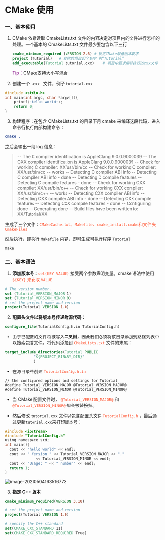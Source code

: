 # CMake 使用

### 一、基本使用

1. CMake 依靠读取 CmakeLists.txt 文件的内容决定对项目内的文件进行怎样的处理。一个基本的 CmakeLists.txt 文件最少要包含以下三行

   ```cmake
   cmake_minimum_required (VERSION 2.6)	# 规定CMake最低版本要求
   project (Tutorial)	# 给你的项目起个名字 例“Tutorial”
   add_executable(Tutorial tutorial.cxx)	# 项目中要求编译执行的cxx文件
   ```

   <font color='purple'>Tip：</font>CMake支持大小写混合

   

2. 创建一个 `.cxx ` 文件，例子 `tutorial.cxx`

```c
#include <stdio.h>
int main(int argc, char *argv[]){
	printf("hello world");
	return 0;
}
```



3. 构建程序：在包含 CMakeLists.txt  的目录下用 cmake 来编译这段代码，进入命令行执行内部构建命令：

```cmake
cmake .
```

之后会输出一段 log 信息：

> -- The C compiler identification is AppleClang 9.0.0.9000039
> -- The CXX compiler identification is AppleClang 9.0.0.9000039
> -- Check for working C compiler: XX/usr/bin/cc
> -- Check for working C compiler: XX/usr/bin/cc -- works
> -- Detecting C compiler ABI info
> -- Detecting C compiler ABI info - done
> -- Detecting C compile features
> -- Detecting C compile features - done
> -- Check for working CXX compiler: XX/usr/bin/c++
> -- Check for working CXX compiler: XX/usr/bin/c++ -- works
> -- Detecting CXX compiler ABI info
> -- Detecting CXX compiler ABI info - done
> -- Detecting CXX compile features
> -- Detecting CXX compile features - done
> -- Configuring done
> -- Generating done
> -- Build files have been written to: XX/Tutorial/XX



生成了三个文件：<font color='#ff502c'>`CMakeCache.txt`、`Makefile`、`cmake_install.cmake`和文件夹 `CmakeFiles`</font>

然后执行，即执行 `Makefile` 内容，即可生成可执行程序 `Tutorial`

```
make
```



### 二、基本语法

1. **添加版本号：**<font color='#ff502c'>`set(KEY VALUE)`</font> 接受两个参数声明变量。cmake 语法中使用 <font color='#ff502c'>`${KEY}` 来获取 `VALUE`</font>

```cmake
# The version number.
set (Tutorial_VERSION_MAJOR 1)
set (Tutorial_VERSION_MINOR 0)
# set the project name and version
project(Tutorial VERSION 1.0)
```



2. **配置头文件以将版本号传递给源代码：**

```cmake
configure_file(TutorialConfig.h.in TutorialConfig.h)
```

- 由于已配置的文件将被写入**二叉树**，因此我们必须将该目录添加到路径列表中以搜索包含文件。将代码添加到 <font color='#ff502c'>`CMakeLists.txt`</font> 文件的末尾：

```cmake
target_include_directories(Tutorial PUBLIC
             "${PROJECT_BINARY_DIR}"
             )
```

- 在源目录中创建 <font color='#ff502c'>`TutorialConfig.h.in`</font> 

```
// the configured options and settings for Tutorial
#define Tutorial_VERSION_MAJOR @Tutorial_VERSION_MAJOR@
#define Tutorial_VERSION_MINOR @Tutorial_VERSION_MINOR@
```

- 当 CMake 配置文件时， <font color='#ff502c'>`@Tutorial_VERSION_MAJOR@`</font> 和 <font color='#ff502c'>`@Tutorial_VERSION_MINOR@`</font> 都会被替换掉。



- 然后修改 `tutorial.cxx` 文件以包含配置头文件 <font color='#ff502c'>`TutorialConfig.h`</font> ，最后通过更新`tutorial.cxx`来打印版本号：

```C
#include <iostream>
#include "TutorialConfig.h"
using namespace std;
int main(){
  cout << "hello world" << endl;
  cout << " Version " << Tutorial_VERSION_MAJOR << "."
              << Tutorial_VERSION_MINOR << endl;
  cout << "Usage: " << " number" << endl;
  return 1;
}
```

![image-20210504163516773](/Users/admin/Documents/ywm_info/C++/C-/C++小知识/images/cmake_tutorial.png)

3. **指定 C++ 版本**

```cmake
cmake_minimum_required(VERSION 3.10)

# set the project name and version
project(Tutorial VERSION 1.0)

# specify the C++ standard
set(CMAKE_CXX_STANDARD 11)
set(CMAKE_CXX_STANDARD_REQUIRED True)
```

